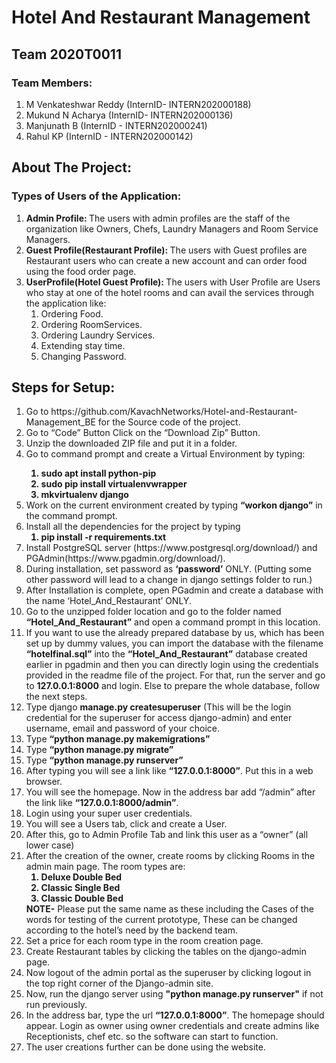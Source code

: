 # Hotel And Restaurant Management
## Team 2020T0011

### Team Members:
1. M Venkateshwar Reddy (InternID- INTERN202000188)
2. Mukund N Acharya (InternID- INTERN202000136)
3. Manjunath B (InternID - INTERN202000241)
4. Rahul KP (InternID - INTERN202000142)

## About The Project:
### Types of Users of the Application:
<ol><li><b>Admin Profile: </b>The users with admin profiles are the staff of the organization like Owners, Chefs, Laundry Managers and Room Service Managers.</li>
<li><b>Guest Profile(Restaurant Profile): </b>The users with Guest profiles are Restaurant users who can create a new account and can order food using the food order page.</li>
<li><b>UserProfile(Hotel Guest Profile): </b>The users with User Profile are Users who stay at one of the hotel rooms and can avail the services through the application like:
<ol>
  <li>Ordering Food.</li>
  <li>Ordering RoomServices.</li>
  <li>Ordering Laundry Services.</li>
  <li>Extending stay time.</li>
  <li>Changing Password.</li>
  </ol>
  </li>
  </ol>

## Steps for Setup:
<ol><li>Go to https://github.com/KavachNetworks/Hotel-and-Restaurant-Management_BE for the Source code of the project.</li>
  <li>Go to  “Code” Button Click on the “Download Zip” Button.</li>
  <li>Unzip the downloaded ZIP file and put it in a folder.</li>
  <li>Go to command prompt and create a Virtual Environment by typing:</li>
 <b> <ol><li>sudo apt install python-pip</li>
    <li>sudo pip install virtualenvwrapper</li>
    <li>mkvirtualenv django</li>
   </ol></b>
<li>Work on the current environment created by typing <b>“workon django”</b> in the command prompt.</li>
<li>Install all the dependencies for the project by typing 
  <ol><b><li>pip install -r requirements.txt</li></b></ol>
<li>Install PostgreSQL server (https://www.postgresql.org/download/) and PGAdmin(https://www.pgadmin.org/download/).</li>
  <li>During installation, set password as <b>‘password’</b> ONLY. (Putting some other password will lead to a change in django settings folder to run.)</li>
<li>After Installation is complete, open PGadmin and create a database with the name ‘Hotel_And_Restaurant’ ONLY.</li>
  <li>Go to the unzipped folder location and go to the folder named <b>“Hotel_And_Restaurant”</b> and open a command prompt in this location.</li>
<li>If you want to use the already prepared database by us, which has been set up by dummy values, you can import the database with the filename <b>“hotelfinal.sql”</b> into the <b>“Hotel_And_Restaurant”</b> database created earlier in pgadmin and then you can directly login using the credentials provided in the readme file of the project. For that, run the server and go to <b>127.0.0.1:8000</b> and login. Else to prepare the whole database, follow the next steps.</li>
<li>Type django <b>manage.py createsuperuser</b> (This will be the login credential for the superuser for access django-admin) and enter username, email and password of your choice.</li>
  <li>Type <b>“python manage.py makemigrations”</b></li>
  <li>Type <b>“python manage.py migrate”</b></li>
  <li>Type <b>“python manage.py runserver”</b></li>
<li>After typing you will see a link like <b>“127.0.0.1:8000”</b>. Put this in a web browser.</li>
<li>You will see the homepage. Now in the address bar add “/admin” after the link like <b>“127.0.0.1:8000/admin”</b>.</li>
  <li>Login using your super user credentials.</li>
  <li>You will see a Users tab, click and create a User.</li>
  <li>After this, go to Admin Profile Tab and link this user as a “owner” (all lower case)</li>
<li>After the creation of the owner, create rooms by clicking Rooms in the admin main page. The room types are:
  <ol><b><li>Deluxe Double Bed</li>
    <li>Classic Single Bed</li>
    <li>Classic Double Bed</li></b></ol>
<b>NOTE-</b> Please put the same name as these including the Cases of the words for testing of the current prototype, These can be changed according to the hotel’s need by the backend team.</li>
  <li>Set a price for each room type in the room creation page.</li>
  <li>Create Restaurant tables by clicking the tables on the django-admin page.</li>
<li>Now logout of the admin portal as the superuser by clicking logout in the top right corner of the Django-admin site.</li>
  <li>Now, run the django server using <b>"python manage.py runserver"</b> if not run previously.</li>
<li>In the address bar, type the url <b>“127.0.0.1:8000”</b>. The homepage should appear. Login as owner using owner credentials and create admins like Receptionists, chef etc. so the software can start to function.</li>
<li>The user creations further can be done using the website. </li>
</ol>
